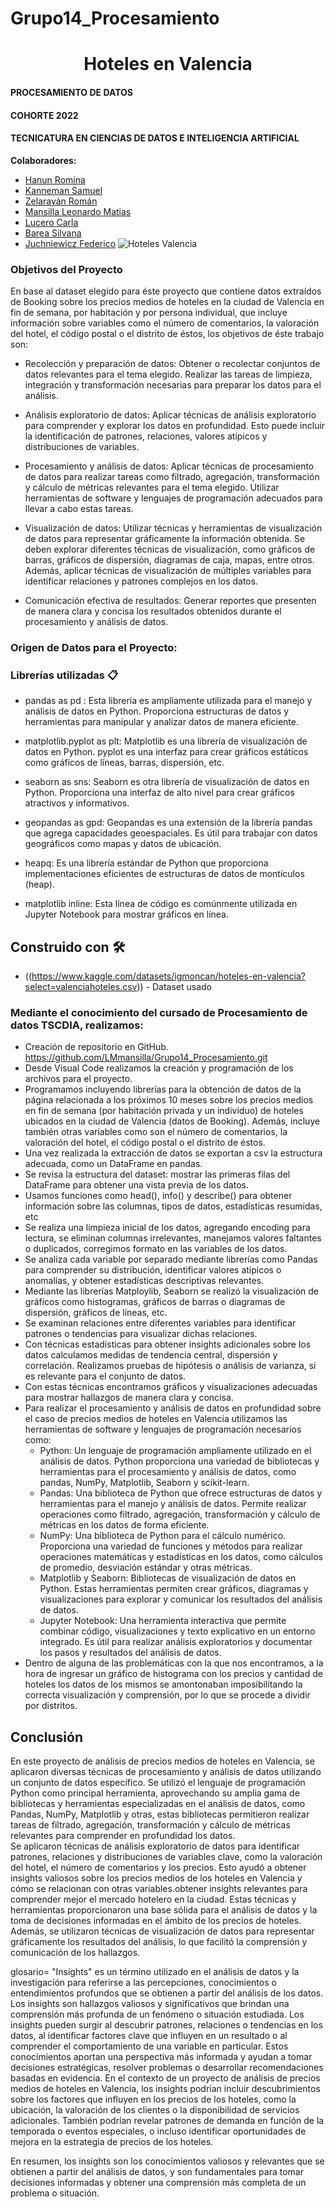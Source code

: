 # Grupo14_Procesamiento
<h1 align="center"> Hoteles en Valencia </h1>

#### PROCESAMIENTO DE DATOS 
#### COHORTE 2022

#### TECNICATURA EN CIENCIAS DE DATOS E INTELIGENCIA ARTIFICIAL

**Colaboradores:**

- [Hanun Romina](https://github.com/RomiHanun) 
- [Kanneman Samuel](https://github.com/samuelkanneman)
- [Zelarayán Román ](https://github.com/romanzelararg)
- [Mansilla Leonardo Matias ](https://github.com/LMmansilla)
- [Lucero Carla](https://github.com/CarlaLucerocd)
- [Barea Silvana](https://github.com/recursosssbb)
- [Juchniewicz Federico](https://github.com/FJISPC)
![Hoteles Valencia  ](https://github.com/LMmansilla/Grupo14_Procesamiento/assets/108492765/aba9bc0b-a27e-48ed-bca2-02095a406890)

### Objetivos del Proyecto

En base al dataset elegido para éste proyecto que contiene datos extraídos de Booking sobre los precios medios de hoteles en la ciudad de Valencia en fin de semana, por habitación y por persona individual, que incluye información sobre variables como el número de comentarios, la valoración del hotel, el código postal o el distrito de éstos, los objetivos de éste trabajo son:
* Recolección y preparación de datos: Obtener o recolectar conjuntos de datos relevantes para el tema elegido. Realizar las tareas de limpieza, integración y transformación necesarias para preparar los datos para el análisis.

* Análisis exploratorio de datos: Aplicar técnicas de análisis exploratorio para comprender y explorar los datos en profundidad. Esto puede incluir la identificación de patrones, relaciones, valores atípicos y distribuciones de variables.

* Procesamiento y análisis de datos: Aplicar técnicas de procesamiento de datos para realizar tareas como filtrado, agregación, transformación y cálculo de métricas relevantes para el tema elegido. Utilizar herramientas de software y lenguajes de programación adecuados para llevar a cabo estas tareas.

* Visualización de datos: Utilizar técnicas y herramientas de visualización de datos para representar gráficamente la información obtenida. Se deben explorar diferentes técnicas de visualización, como gráficos de barras, gráficos de dispersión, diagramas de caja, mapas, entre otros. Además, aplicar técnicas de visualización de múltiples variables para identificar relaciones y patrones complejos en los datos.

* Comunicación efectiva de resultados: Generar reportes que presenten de manera clara y concisa los resultados obtenidos durante el procesamiento y análisis de datos.

### Origen de Datos para el Proyecto:

### Librerías utilizadas 📋

* pandas as pd :  Esta librería es ampliamente utilizada para el manejo y análisis de datos en Python.
                  Proporciona estructuras de datos y herramientas para manipular y analizar datos de manera eficiente.
  
* matplotlib.pyplot as plt:  Matplotlib es una librería de visualización de datos en Python.
                             pyplot es una interfaz para crear gráficos estáticos como gráficos de líneas, barras, dispersión, etc.
  
* seaborn as sns: Seaborn es otra librería de visualización de datos en Python.
                  Proporciona una interfaz de alto nivel para crear gráficos atractivos y informativos.

* geopandas as gpd: Geopandas es una extensión de la librería pandas que agrega capacidades geoespaciales.
                    Es útil para trabajar con datos geográficos como mapas y datos de ubicación.
  
* heapq: Es una librería estándar de Python que proporciona implementaciones eficientes de estructuras de datos de montículos (heap).
  
* matplotlib inline: Esta línea de código es comúnmente utilizada en Jupyter Notebook para mostrar gráficos en línea.


## Construido con 🛠️

* ((https://www.kaggle.com/datasets/igmoncan/hoteles-en-valencia?select=valenciahoteles.csv)) - Dataset usado


### Mediante el conocimiento del cursado de Procesamiento de datos TSCDIA, realizamos:

* Creación de repositorio en GitHub. https://github.com/LMmansilla/Grupo14_Procesamiento.git  
* Desde Visual Code realizamos la creación y programación de los archivos para el proyecto.
* Programamos incluyendo librerías para la obtención de datos de la página relacionada a los próximos 10 meses sobre los precios medios en fin de semana (por habitación privada y un individuo) de hoteles ubicados en la ciudad de Valencia (datos de Booking). Además, incluye también otras variables como son el número de comentarios, la valoración del hotel, el código postal o el distrito de éstos.  
* Una vez realizada la extracción de datos se exportan a csv la estructura adecuada, como un DataFrame en pandas.
* Se revisa la estructura del dataset: mostrar las primeras filas del DataFrame para obtener una vista previa de los datos.
* Usamos funciones como head(), info() y describe() para obtener información sobre las columnas, tipos de datos, estadísticas resumidas, etc
* Se realiza una limpieza inicial de los datos, agregando encoding para lectura, se eliminan columnas irrelevantes, manejamos valores faltantes o duplicados, corregimos formato en las variables de los datos.
* Se analiza cada variable por separado mediante librerías como Pandas para comprender su distribución, identificar valores atípicos o anomalías, y obtener estadísticas descriptivas relevantes.
* Mediante las librerías Matploylib, Seaborn se realizó la visualización de gráficos como histogramas, gráficos de barras o diagramas de dispersión, gráficos de líneas, etc.
* Se examinan relaciones entre diferentes variables para identificar patrones o tendencias para visualizar dichas relaciones.
* Con técnicas estadísticas para obtener insights adicionales sobre los datos calculamos medidas de tendencia central, dispersión y correlación. Realizamos pruebas de hipótesis o análisis de varianza, si es relevante para el conjunto de datos.
* Con estas técnicas encontramos gráficos y visualizaciones adecuadas para mostrar hallazgos de manera clara y concisa.
* Para realizar el procesamiento y análisis de datos en profundidad sobre el caso de precios medios de hoteles en Valencia utilizamos las herramientas de software y lenguajes de programación necesarios como:
  - Python: Un lenguaje de programación ampliamente utilizado en el análisis de datos. Python proporciona una variedad de bibliotecas y herramientas para el procesamiento y análisis de datos, como pandas, NumPy, Matplotlib, Seaborn y scikit-learn.
  - Pandas: Una biblioteca de Python que ofrece estructuras de datos y herramientas para el manejo y análisis de datos. Permite realizar operaciones como filtrado, agregación, transformación y cálculo de métricas en los datos de forma eficiente.
  - NumPy: Una biblioteca de Python para el cálculo numérico. Proporciona una variedad de funciones y métodos para realizar operaciones matemáticas y estadísticas en los datos, como cálculos de promedio, desviación estándar y otras métricas.
  - Matplotlib y Seaborn: Bibliotecas de visualización de datos en Python. Estas herramientas permiten crear gráficos, diagramas y visualizaciones para explorar y comunicar los resultados del análisis de datos.
  - Jupyter Notebook: Una herramienta interactiva que permite combinar código, visualizaciones y texto explicativo en un entorno integrado. Es útil para realizar análisis exploratorios y documentar los pasos y resultados del análisis de datos.
* Dentro de alguna de las problemáticas con la que nos encontramos, a la hora de ingresar un gráfico de histograma con los precios y cantidad de hoteles los datos de los mismos se amontonaban imposibilitando la correcta visualización y comprensión, por lo que se procede a dividir por distritos.

## Conclusión

En este proyecto de análisis de precios medios de hoteles en Valencia, se aplicaron diversas técnicas de procesamiento y análisis de datos utilizando un conjunto de datos específico.
Se utilizó el lenguaje de programación Python como principal herramienta, aprovechando su amplia gama de bibliotecas y herramientas especializadas en el análisis de datos, como Pandas, NumPy, Matplotlib y otras, estas bibliotecas permitieron realizar tareas de filtrado, agregación, transformación y cálculo de métricas relevantes para comprender en profundidad los datos.  
Se aplicaron técnicas de análisis exploratorio de datos para identificar patrones, relaciones y distribuciones de variables clave, como la valoración del hotel, el número de comentarios y los precios. Esto ayudó a obtener insights valiosos sobre los precios medios de los hoteles en Valencia y cómo se relacionan con otras variables.obtener insights relevantes para comprender mejor el mercado hotelero en la ciudad. Estas técnicas y herramientas proporcionaron una base sólida para el análisis de datos y la toma de decisiones informadas en el ámbito de los precios de hoteles.
Además, se utilizaron técnicas de visualización de datos para representar gráficamente los resultados del análisis, lo que facilitó la comprensión y comunicación de los hallazgos.

glosario= "Insights" es un término utilizado en el análisis de datos y la investigación para referirse a las percepciones, conocimientos o entendimientos profundos que se obtienen a partir del análisis de los datos. Los insights son hallazgos valiosos y significativos que brindan una comprensión más profunda de un fenómeno o situación estudiada.
Los insights pueden surgir al descubrir patrones, relaciones o tendencias en los datos, al identificar factores clave que influyen en un resultado o al comprender el comportamiento de una variable en particular. Estos conocimientos aportan una perspectiva más informada y ayudan a tomar decisiones estratégicas, resolver problemas o desarrollar recomendaciones basadas en evidencia.
En el contexto de un proyecto de análisis de precios medios de hoteles en Valencia, los insights podrían incluir descubrimientos sobre los factores que influyen en los precios de los hoteles, como la ubicación, la valoración de los clientes o la disponibilidad de servicios adicionales. También podrían revelar patrones de demanda en función de la temporada o eventos especiales, o incluso identificar oportunidades de mejora en la estrategia de precios de los hoteles.

En resumen, los insights son los conocimientos valiosos y relevantes que se obtienen a partir del análisis de datos, y son fundamentales para tomar decisiones informadas y obtener una comprensión más completa de un problema o situación.

